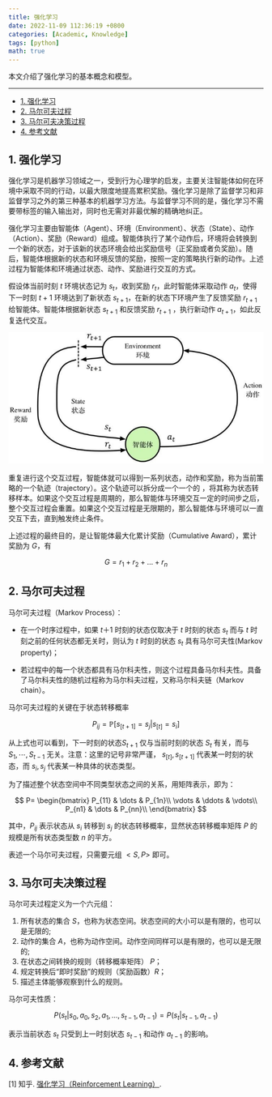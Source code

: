 ```yaml
---
title: 强化学习
date: 2022-11-09 112:36:19 +0800
categories: [Academic, Knowledge]
tags: [python]
math: true
---
```


本文介绍了强化学习的基本概念和模型。

<!--more-->

---

- [1. 强化学习](#1-强化学习)
- [2. 马尔可夫过程](#2-马尔可夫过程)
- [3. 马尔可夫决策过程](#3-马尔可夫决策过程)
- [4. 参考文献](#4-参考文献)

## 1. 强化学习


强化学习是机器学习领域之一，受到行为心理学的启发，主要关注智能体如何在环境中采取不同的行动，以最大限度地提高累积奖励。强化学习是除了监督学习和非监督学习之外的第三种基本的机器学习方法。与监督学习不同的是，强化学习不需要带标签的输入输出对，同时也无需对非最优解的精确地纠正。

强化学习主要由智能体（Agent）、环境（Environment）、状态（State）、动作（Action）、奖励（Reward）组成。智能体执行了某个动作后，环境将会转换到一个新的状态，对于该新的状态环境会给出奖励信号（正奖励或者负奖励）。随后，智能体根据新的状态和环境反馈的奖励，按照一定的策略执行新的动作。上述过程为智能体和环境通过状态、动作、奖励进行交互的方式。

假设体当前时刻 $t$ 环境状态记为 $s_t$，收到奖励 $r_t$，此时智能体采取动作 $a_t$，使得下一时刻 $t+1$ 环境达到了新状态 $s_{t+1}$，在新的状态下环境产生了反馈奖励 $r_{t+1}$ 给智能体。智能体根据新状态 $s_{t+1}$ 和反馈奖励 $r_{t+1}$ ，执行新动作 $a_{t+1}$，如此反复迭代交互。

![强化学习示意图](/assets/img/postsimg/20221109/0-reinforcement-learning-basic-diagram.jpg)


重复进行这个交互过程，智能体就可以得到一系列状态，动作和奖励，称为当前策略的一个轨迹（trajectory）。这个轨迹可以拆分成一个一个的 ，将其称为状态转移样本。如果这个交互过程是周期的，那么智能体与环境交互一定的时间步之后，整个交互过程会重置。如果这个交互过程是无限期的，那么智能体与环境可以一直交互下去，直到触发终止条件。

上述过程的最终目的，是让智能体最大化累计奖励（Cumulative Award），累计奖励为 $G$，有

$$
G = r_1+r_2+...+r_n
$$
## 2. 马尔可夫过程

马尔可夫过程（Markov Process）：

- 在一个时序过程中，如果 $t＋1$ 时刻的状态仅取决于 $t$ 时刻的状态 $s_t$ 而与 $t$ 时刻之前的任何状态都无关时，则认为 $t$ 时刻的状态 $s_t$ 具有马尔可夫性(Markov property)；

- 若过程中的每一个状态都具有马尔科夫性，则这个过程具备马尔科夫性。具备了马尔科夫性的随机过程称为马尔科夫过程，又称马尔科夫链（Markov chain）。

马尔可夫过程的关键在于状态转移概率

$$
P_{ij}=\mathbb{P}[s_{[t+1]}=s_j \vert s_{[t]}=s_i]
$$

从上式也可以看到，下一时刻的状态$S_{t+1}$ 仅与当前时刻的状态 $S_t$ 有关，而与 $S_1,\cdots,S_{t-1}$ 无关。注意：这里的记号非常严谨， $s_{[t]}, s_{[t+1]}$ 代表某一时刻的状态，而 $s_i,s_j$ 代表某一种具体的状态类型。

为了描述整个状态空间中不同类型状态之间的关系，用矩阵表示，即为：

$$
P=
\begin{bmatrix}
P_{11} & \dots & P_{1n}\\
\vdots & \ddots & \vdots\\
P_{n1} & \dots & P_{nn}\\
\end{bmatrix}
$$

其中，$P_{ij}$ 表示状态从 $s_i$ 转移到 $s_j$ 的状态转移概率，显然状态转移概率矩阵 $P$ 的规模是所有状态类型数 $n$ 的平方。

表述一个马尔可夫过程，只需要元组 $<S,P>$ 即可。

## 3. 马尔可夫决策过程

马尔可夫过程定义为一个六元组：

1. 所有状态的集合 $S$，也称为状态空间。状态空间的大小可以是有限的，也可以是无限的;
2. 动作的集合 $A$，也称为动作空间。动作空间同样可以是有限的，也可以是无限的;
3. 在状态之间转换的规则（转移概率矩阵） $P$；
4. 规定转换后“即时奖励”的规则（奖励函数）$R$；
5. 描述主体能够观察到什么的规则。


马尔可夫性质：

$$
P(s_t \vert s_0, a_0, s_2, a_1,...,s_{t-1},a_{t-1}) = P(s_t \vert s_{t-1},a_{t-1})
$$

表示当前状态 $s_t$ 只受到上一时刻状态 $s_{t-1}$ 和动作 $a_{t-1}$ 的影响。

## 4. 参考文献

[1] 知乎. [强化学习（Reinforcement Learning）](https://www.zhihu.com/topic/20039099/intro).